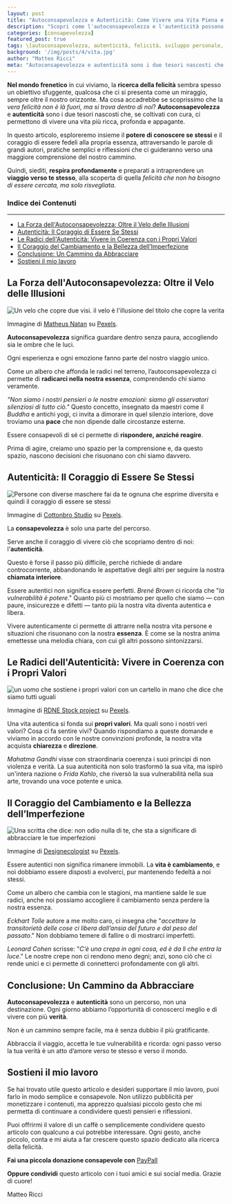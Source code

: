 ```yaml
--- 
layout: post 
title: "Autoconsapevolezza e Autenticità: Come Vivere una Vita Piena e Significativa" 
description: "Scopri come l'autoconsapevolezza e l'autenticità possono trasformare la tua vita in un percorso di felicità e realizzazione personale. Leggi le nostre riflessioni e consigli pratici." 
categories: [consapevolezza]
featured_post: true
tags: \[autoconsapevolezza, autenticità, felicità, sviluppo personale, vita significativa\] 
background: '/img/posts/4/vita.jpg' 
author: "Matteo Ricci" 
meta: "Autoconsapevolezza e autenticità sono i due tesori nascosti che, se coltivati con cura, ci permettono di vivere una vita più ricca, profonda e appagante."
---
```


**Nel mondo frenetico** in cui viviamo, la **ricerca della felicità** sembra spesso un obiettivo sfuggente, qualcosa che ci si presenta come un miraggio, sempre oltre il nostro orizzonte. Ma cosa accadrebbe se scoprissimo che la _vera felicità non è là fuori, ma si trova dentro di noi_? **Autoconsapevolezza** e **autenticità** sono i due tesori nascosti che, se coltivati con cura, ci permettono di vivere una vita più ricca, profonda e appagante.

In questo articolo, esploreremo insieme il **potere di conoscere se stessi** e il coraggio di essere fedeli alla propria essenza, attraversando le parole di grandi autori, pratiche semplici e riflessioni che ci guideranno verso una maggiore comprensione del nostro cammino.

Quindi, siediti, **respira profondamente** e preparati a intraprendere un **viaggio verso te stesso**, alla scoperta di quella _felicità che non ha bisogno di essere cercata, ma solo risvegliata_.

### Indice dei Contenuti
--------------------


- [La Forza dell'Autoconsapevolezza: Oltre il Velo delle Illusioni](#la-forza-dellautoconsapevolezza-oltre-il-velo-delle-illusioni)
- [Autenticità: Il Coraggio di Essere Se Stessi](#autenticità-il-coraggio-di-essere-se-stessi)
- [Le Radici dell'Autenticità: Vivere in Coerenza con i Propri Valori](#le-radici-dellautenticità-vivere-in-coerenza-con-i-propri-valori)
- [Il Coraggio del Cambiamento e la Bellezza dell’Imperfezione](#il-coraggio-del-cambiamento-e-la-bellezza-dellimperfezione)
- [Conclusione: Un Cammino da Abbracciare](#conclusione-un-cammino-da-abbracciare)
- [Sostieni il mio lavoro](#sostieni-il-mio-lavoro)

La Forza dell'Autoconsapevolezza: Oltre il Velo delle Illusioni
---------------------------------------------------------------

<img class="img-fluid" src="{{ site.baseurl }}/img/posts/4/velo.png" alt="Un velo che copre due visi. il velo è l'illusione del titolo che copre la verita">

Immagine di [Matheus Natan](https://www.pexels.com/it-it/@matheusnatan/) su [Pexels](https://www.pexels.com).

**Autoconsapevolezza** significa guardare dentro senza paura, accogliendo sia le ombre che le luci. 

Ogni esperienza e ogni emozione fanno parte del nostro viaggio unico. 

Come un albero che affonda le radici nel terreno, l’autoconsapevolezza ci permette di **radicarci nella nostra essenza**, comprendendo chi siamo veramente.

_"Non siamo i nostri pensieri o le nostre emozioni: siamo gli osservatori silenziosi di tutto ciò."_ Questo concetto, insegnato da maestri come il _Buddha_ e antichi yogi, ci invita a dimorare in quel silenzio interiore, dove troviamo una **pace** che non dipende dalle circostanze esterne.

Essere consapevoli di sé ci permette di **rispondere, anziché reagire**. 

Prima di agire, creiamo uno spazio per la comprensione e, da questo spazio, nascono decisioni che risuonano con chi siamo davvero.

Autenticità: Il Coraggio di Essere Se Stessi
--------------------------------------------

<img class="img-fluid" src="{{ site.baseurl }}/img/posts/4/testesso.png" alt="Persone con diverse maschere fai da te ognuna che esprime diversita e quindi il coraggio di essere se stessi ">

Immagine di [Cottonbro Studio](https://www.pexels.com/it-it/@cottonbro/) su [Pexels](https://www.pexels.com).

La **consapevolezza** è solo una parte del percorso. 

Serve anche il coraggio di vivere ciò che scopriamo dentro di noi: l'**autenticità**. 

Questo è forse il passo più difficile, perché richiede di andare controcorrente, abbandonando le aspettative degli altri per seguire la nostra **chiamata interiore**.

Essere autentici non significa essere perfetti. _Brené Brown_ ci ricorda che "_la vulnerabilità è potere_." Quanto più ci mostriamo per quello che siamo — con paure, insicurezze e difetti — tanto più la nostra vita diventa autentica e libera.

Vivere autenticamente ci permette di attrarre nella nostra vita persone e situazioni che risuonano con la nostra **essenza**. È come se la nostra anima emettesse una melodia chiara, con cui gli altri possono sintonizzarsi.

Le Radici dell'Autenticità: Vivere in Coerenza con i Propri Valori
------------------------------------------------------------------

<img class="img-fluid" src="{{ site.baseurl }}/img/posts/4/valori.png" alt="un uomo che sostiene i propri valori con un cartello in mano che dice che siamo tutti uguali">

Immagine di [RDNE Stock project](https://www.pexels.com/it-it/@rdne/) su [Pexels](https://www.pexels.com).

Una vita autentica si fonda sui **propri valori**. Ma quali sono i nostri veri valori? Cosa ci fa sentire vivi? Quando rispondiamo a queste domande e viviamo in accordo con le nostre convinzioni profonde, la nostra vita acquista **chiarezza** e **direzione**.

_Mahatma Gandhi_ visse con straordinaria coerenza i suoi principi di non violenza e verità. La sua autenticità non solo trasformò la sua vita, ma ispirò un'intera nazione o _Frida Kahlo_, che riversò la sua vulnerabilità nella sua arte, trovando una voce potente e unica.

Il Coraggio del Cambiamento e la Bellezza dell’Imperfezione
-----------------------------------------------------------

<img class="img-fluid" src="{{ site.baseurl }}/img/posts/4/imperfetto.png" alt="Una scritta che dice: non odio nulla di te, che sta a significare di abbracciare le tue imperfezioni">

Immagine di [Designecologist](https://www.pexels.com/it-it/@designecologist/) su [Pexels](https://www.pexels.com).

Essere autentici non significa rimanere immobili. La **vita è cambiamento**, e noi dobbiamo essere disposti a evolverci, pur mantenendo fedeltà a noi stessi. 

Come un albero che cambia con le stagioni, ma mantiene salde le sue radici, anche noi possiamo accogliere il cambiamento senza perdere la nostra essenza.

_Eckhart Tolle_ autore a me molto caro, ci insegna che "_accettare la transitorietà delle cose ci libera dall’ansia del futuro e dal peso del passato_." Non dobbiamo temere di fallire o di mostrarci imperfetti.

_Leonard Cohen_ scrisse: "_C’è una crepa in ogni cosa, ed è da lì che entra la luce_." Le nostre crepe non ci rendono meno degni; anzi, sono ciò che ci rende unici e ci permette di connetterci profondamente con gli altri.

Conclusione: Un Cammino da Abbracciare
--------------------------------------

**Autoconsapevolezza** e **autenticità** sono un percorso, non una destinazione. Ogni giorno abbiamo l’opportunità di conoscerci meglio e di vivere con più **verità**. 

Non è un cammino sempre facile, ma è senza dubbio il più gratificante.

Abbraccia il viaggio, accetta le tue vulnerabilità e ricorda: ogni passo verso la tua verità è un atto d’amore verso te stesso e verso il mondo.

Sostieni il mio lavoro
----------------------

Se hai trovato utile questo articolo e desideri supportare il mio lavoro, puoi farlo in modo semplice e consapevole. Non utilizzo pubblicità per monetizzare i contenuti, ma apprezzo qualsiasi piccolo gesto che mi permetta di continuare a condividere questi pensieri e riflessioni.

Puoi offrirmi il valore di un caffè o semplicemente condividere questo articolo con qualcuno a cui potrebbe interessare. Ogni gesto, anche piccolo, conta e mi aiuta a far crescere questo spazio dedicato alla ricerca della felicità.

**Fai una piccola donazione consapevole con** [PayPall](https://www.paypal.me/pythonmat)

**Oppure condividi** questo articolo con i tuoi amici e sui social media. Grazie di cuore!

Matteo Ricci